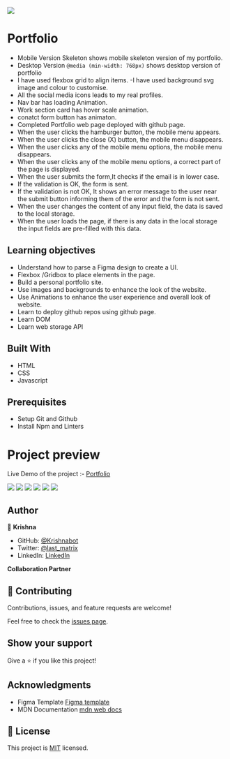 ![](https://img.shields.io/badge/Microverse-blueviolet)

# Portfolio

- Mobile Version Skeleton  shows mobile skeleton version of my portfolio.
- Desktop Version ```@media (min-width: 768px)``` shows desktop version of portfolio 
- I have used flexbox grid  to align items.
-I have used background svg image and colour to customise.
- All the social media icons leads to my real profiles. 
- Nav bar has loading Animation.
- Work section card has hover scale animation.
- conatct form button has animaton. 
- Completed Portfolio web page deployed with github page. 
- When the user clicks the hamburger button, the mobile menu appears.
- When the user clicks the close (X) button, the mobile menu disappears.
- When the user clicks any of the mobile menu options, the mobile menu disappears.
- When the user clicks any of the mobile menu options, a correct part of the page is displayed.
- When the user submits the form,It checks if the email is in lower case.
- If the validation is OK, the form is sent.
- If the validation is not OK, It shows an error message to the user near the submit button      informing them of the error and the form is not sent.
- When the user changes the content of any input field, the data is saved to the local storage.
- When the user loads the page, if there is any data in the local storage the input fields are pre-filled with this data.

## Learning objectives
- Understand how to parse a Figma design to create a UI.
- Flexbox /Gridbox to place elements in the page.
- Build a personal portfolio site.
- Use images and backgrounds to enhance the look of the website.
- Use Animations to enhance the user experience and overall look of website. 
- Learn to deploy github repos using github  page.
- Learn DOM 
- Learn web storage API



## Built With


- HTML
- CSS
- Javascript

## Prerequisites
- Setup Git and Github
- Install Npm and Linters

# Project preview
Live Demo of the project :- [Portfolio](https://krishnabot.github.io/Portfolio/)

![](./src/ScreenShot.png)
![](./src/snapshor-2.png)
![](./src/snapshot-1.png)
![](./src/snapshot-2.png)
![](./src/contact-snapshot.png)
![](./src/validation-error-snapshot.png)

## Author

👤 **Krishna**

- GitHub: [@Krishnabot](https://github.com/Krishnabot)
- Twitter: [@last_matrix](https://twitter.com/last_matrix)
- LinkedIn: [LinkedIn](https://www.linkedin.com/in/krishna-prasad-acharya-3596bb130/)

**Collaboration Partner**


## 🤝 Contributing

Contributions, issues, and feature requests are welcome!

Feel free to check the [issues page](../../issues/).

## Show your support

Give a ⭐️ if you like this project!

## Acknowledgments

- Figma Template [Figma template](https://www.figma.com/file/l7SqJ3ZfkAKih9sFxvWSR4/Microverse-Student-Project-1?node-id=34%3A848)
- MDN Documentation [mdn web docs](https://developer.mozilla.org/en-US/docs/Web/CSS/transform-function)

## 📝 License

This project is [MIT](./MIT.md) licensed.
